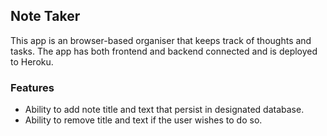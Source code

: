 ## Note Taker

This app is an browser-based organiser that keeps track of thoughts and tasks. The app has both frontend and backend connected and is deployed to Heroku.

### Features

- Ability to add note title and text that persist in designated database.
- Ability to remove title and text if the user wishes to do so.
